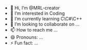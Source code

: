 - 👋 Hi, I’m @MRL-creator
- 👀 I’m interested in Coding
- 🌱 I’m currently learning C\C#\C++
- 💞️ I’m looking to collaborate on ...
- 📫 How to reach me ...
- 😄 Pronouns: ...
- ⚡ Fun fact: ...

<!---
MRL-creator/MRL-creator is a ✨ special ✨ repository because its `README.md` (this file) appears on your GitHub profile.
You can click the Preview link to take a look at your changes.
--->
